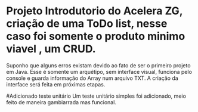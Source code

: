 # Projeto Introdutorio do Acelera ZG, criação de uma ToDo list, nesse caso foi somente o produto minimo viavel , um CRUD. 
Suponho que alguns erros existam devido ao fato de ser o primeiro projeto em Java.
Esse é somente um arquétipo, sem interface visual, funciona pelo console e guarda informação do Array num arquivo TXT. A criação da interface será feita em próximas etapas. 



#Adicionado teste unitário 
Um teste unitário simples foi adicionado, meio feito de maneira gambiarrada mas funcional.
